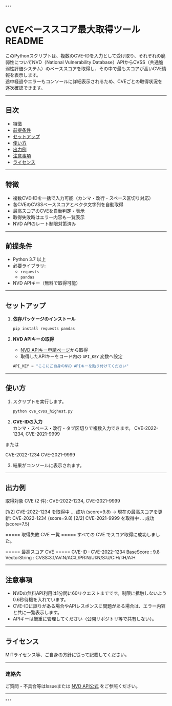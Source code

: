 """
# CVEベーススコア最大取得ツール README

このPythonスクリプトは、複数のCVE-IDを入力として受け取り、それぞれの脆弱性についてNVD（National Vulnerability Database）APIからCVSS（共通脆弱性評価システム）のベーススコアを取得し、その中で最もスコアが高いCVE情報を表示します。  
途中経過やエラーもコンソールに詳細表示されるため、CVEごとの取得状況を逐次確認できます。

---

## 目次

- [特徴](#特徴)
- [前提条件](#前提条件)
- [セットアップ](#セットアップ)
- [使い方](#使い方)
- [出力例](#出力例)
- [注意事項](#注意事項)
- [ライセンス](#ライセンス)

---

## 特徴

- 複数CVE-IDを一括で入力可能（カンマ・改行・スペース区切り対応）
- 各CVEのCVSSベーススコアとベクタ文字列を自動取得
- 最高スコアのCVEを自動判定・表示
- 取得失敗時はエラー内容も一覧表示
- NVD APIのレート制限対策済み

---

## 前提条件

- Python 3.7 以上
- 必要ライブラリ:  
  - `requests`
  - `pandas`
- NVD APIキー（無料で取得可能）

---

## セットアップ

1. **依存パッケージのインストール**

    ```bash
    pip install requests pandas
    ```

2. **NVD APIキーの取得**
    - [NVD APIキー申請ページ](https://nvd.nist.gov/developers/request-an-api-key)から取得
    - 取得したAPIキーをコード内の `API_KEY` 変数へ設定

    ```python
    API_KEY = "ここにご自身のNVD APIキーを貼り付けてください"
    ```

---

## 使い方

1. スクリプトを実行します。

    ```bash
    python cve_cvss_highest.py
    ```

2. **CVE-IDの入力**  
   カンマ・スペース・改行・タブ区切りで複数入力できます。
   CVE-2022-1234, CVE-2021-9999


または

CVE-2022-1234
CVE-2021-9999


3. 結果がコンソールに表示されます。

---

## 出力例

取得対象 CVE (2 件): CVE-2022-1234, CVE-2021-9999

[1/2] CVE-2022-1234 を取得中 … 成功 (score=9.8)
→ 現在の最高スコアを更新: CVE-2022-1234 (score=9.8)
[2/2] CVE-2021-9999 を取得中 … 成功 (score=7.5)

===== 取得失敗 CVE 一覧 =====
すべての CVE でスコア取得に成功しました。

===== 最高スコア CVE =====
CVE-ID : CVE-2022-1234
BaseScore : 9.8
VectorString : CVSS:3.1/AV:N/AC:L/PR:N/UI:N/S:U/C:H/I:H/A:H


---

## 注意事項

- NVDの無料API利用は1分間に60リクエストまでです。制限に抵触しないよう0.6秒待機を入れています。
- CVE-IDに誤りがある場合やAPIレスポンスに問題がある場合は、エラー内容と共に一覧表示します。
- APIキーは厳重に管理してください（公開リポジトリ等で共有しない）。

---

## ライセンス

MITライセンス等、ご自身の方針に従って記載してください。

---

### 連絡先

ご質問・不具合等はIssueまたは [NVD API公式](https://nvd.nist.gov/developers) をご参照ください。

---
"""

